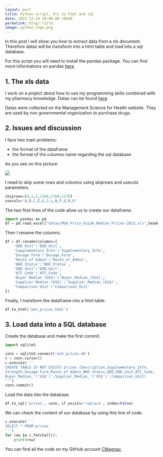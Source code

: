 ```yaml
---
layout: post
title: Python script, Xls to html and sql
date: 2022-12-10 10:00:09 +0200
permalink: blog/:title
image: python_logo.png
---
```


In this post I will show you how to extract data from a xls document. Therefore datas will be transform into a html table and load into a sql database.

For this script you will need to install the pandas package.
You can find more informations on pandas [here](https://pandas.pydata.org/).

## 1. The xls data

I work on a project about how to use my programming skills combined with my pharmacy knowledge.
Datas can be found [here](https://mshpriceguide.org/fr/download-files-2/).

Datas were collected on the Management Science for Health website.
They are used by non governmental organization to purchase drugs.

## 2. Issues and discussion

I face two main problems:

+ the format of the dataframe
+ the format of the columns name regarding the sql database

As you see on this picture:

<img src="{{ site.image_path }}/msh_xls.png" class="image">

I need to skip some rows and columns using skiprows and usecols parameters.

```py
skiprows=[0,1,2,1168,1169,1170]
usecols="A,B,C,E,G,J,L,N,P,Q,R,U"
```

The two first lines of the code allow us to create our dataframe.

```py
import pandas as pd
df = pd.read_excel("datas/MSH_Price_Guide_Median_Prices-2015.xls",header=1,usecols="A,B,C,E,G,J,L,N,P,Q,R,U",skiprows=[0,1,2,1168,1169,1170])
```

Then I rename the columns.

```py
df = df.rename(columns={
    'DDD Unit':'DDD_Unit',
    'Supplementary Info':'Supplementary_Info',
    'Dosage Form':'Dosage_Form',
    'Route of Admin':'Route_of_Admin',
    'WHO Status':'WHO_Status',
    'DDD Unit':'DDD_Unit',
    'ATC Code':'ATC_Code',
    'Buyer Median (US$)':'Buyer_Median_(US$)',
    'Supplier Median (US$)':'Supplier_Median_(US$)',
    'Comparison Unit':'Comparison_Unit'
})
```

Finally, I transform the dataframe into a html table.

```py
df.to_html('msh_prices.html')
```

## 3. Load data into a SQL database

Create the database and make the first commit.

```py
import sqlite3

conn = sqlite3.connect('msh_prices.db')
c = conn.cursor()
c.execute('''
CREATE TABLE IF NOT EXISTS prices (Description,Supplementary_Info,
Strength,Dosage Form,Route of Admin,WHO Status,DDD,DDD_Unit,ATC_Code,
Buyer_Median_'('US$')',Supplier_Median_'('US$')',Comparison_Unit)
''')
conn.commit()
```

Load the data into the database.

```py
df.to_sql('prices', conn, if_exists='replace', index=False)
```

We can check the content of our database by using this line of code.

```py
c.execute('''
SELECT * FROM prices
''')
for row in c.fetchall():
    print(row)
```

You can find all the code on my GitHub account [CMagnac](https://github.com/CMagnac/Extract-and-Load-Script).
